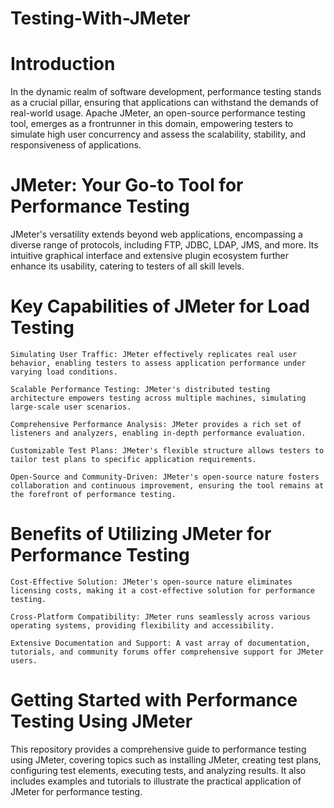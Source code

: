 # Testing-With-JMeter

# Introduction

In the dynamic realm of software development, performance testing stands as a crucial pillar, ensuring that applications can withstand the demands of real-world usage. Apache JMeter, an open-source performance testing tool, emerges as a frontrunner in this domain, empowering testers to simulate high user concurrency and assess the scalability, stability, and responsiveness of applications.

# JMeter: Your Go-to Tool for Performance Testing

JMeter's versatility extends beyond web applications, encompassing a diverse range of protocols, including FTP, JDBC, LDAP, JMS, and more. Its intuitive graphical interface and extensive plugin ecosystem further enhance its usability, catering to testers of all skill levels.

# Key Capabilities of JMeter for Load Testing

    Simulating User Traffic: JMeter effectively replicates real user behavior, enabling testers to assess application performance under varying load conditions.

    Scalable Performance Testing: JMeter's distributed testing architecture empowers testing across multiple machines, simulating large-scale user scenarios.

    Comprehensive Performance Analysis: JMeter provides a rich set of listeners and analyzers, enabling in-depth performance evaluation.

    Customizable Test Plans: JMeter's flexible structure allows testers to tailor test plans to specific application requirements.

    Open-Source and Community-Driven: JMeter's open-source nature fosters collaboration and continuous improvement, ensuring the tool remains at the forefront of performance testing.

# Benefits of Utilizing JMeter for Performance Testing

    Cost-Effective Solution: JMeter's open-source nature eliminates licensing costs, making it a cost-effective solution for performance testing.

    Cross-Platform Compatibility: JMeter runs seamlessly across various operating systems, providing flexibility and accessibility.

    Extensive Documentation and Support: A vast array of documentation, tutorials, and community forums offer comprehensive support for JMeter users.

# Getting Started with Performance Testing Using JMeter

This repository provides a comprehensive guide to performance testing using JMeter, covering topics such as installing JMeter, creating test plans, configuring test elements, executing tests, and analyzing results. It also includes examples and tutorials to illustrate the practical application of JMeter for performance testing.
